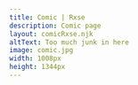 ```yaml
---
title: Comic | Rxse
description: Comic page
layout: comicRxse.njk
altText: Too much junk in here
image: comic.jpg
width: 1008px
height: 1344px
---
```

